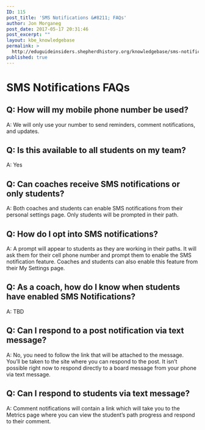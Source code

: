 ```yaml
---
ID: 115
post_title: 'SMS Notifications &#8211; FAQs'
author: Jon Morganeg
post_date: 2017-05-17 20:31:46
post_excerpt: ""
layout: kbe_knowledgebase
permalink: >
  http://eduguideinsiders.shepherdhistory.org/knowledgebase/sms-notifications-faqs/
published: true
---
```

<h1>SMS Notifications FAQs</h1>
<h2>Q: How will my mobile phone number be used?</h2>
A: We will only use your number to send reminders, comment notifications, and updates.
<h2>Q: Is this available to all students on my team?</h2>
A: Yes
<h2>Q: Can coaches receive SMS notifications or only students?</h2>
A: Both coaches and students can enable SMS notifications from their personal settings page. Only students will be prompted in their path.
<h2>Q: How do I opt into SMS notifications?</h2>
A: A prompt will appear to students as they are working in their paths. It will ask them for their cell phone number and prompt them to enable the SMS notification feature. Coaches and students can also enable this feature from their My Settings page.
<h2>Q: As a coach, how do I know when students have enabled SMS Notifications?</h2>
A: TBD
<h2>Q: Can I respond to a post notification via text message?</h2>
A: No, you need to follow the link that will be attached to the message. You’ll be taken to the site where you can respond to the post. It isn’t possible right now to respond directly to a board message from your phone via text message.
<h2>Q: Can I respond to students via text message?</h2>
A: Comment notifications will contain a link which will take you to the Metrics page where you can view the student’s path progress and respond to their comment.
